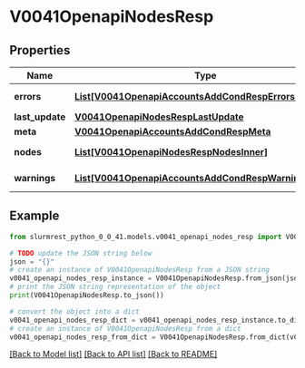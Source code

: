 # V0041OpenapiNodesResp


## Properties

Name | Type | Description | Notes
------------ | ------------- | ------------- | -------------
**errors** | [**List[V0041OpenapiAccountsAddCondRespErrorsInner]**](V0041OpenapiAccountsAddCondRespErrorsInner.md) | Query errors | [optional] 
**last_update** | [**V0041OpenapiNodesRespLastUpdate**](V0041OpenapiNodesRespLastUpdate.md) |  | 
**meta** | [**V0041OpenapiAccountsAddCondRespMeta**](V0041OpenapiAccountsAddCondRespMeta.md) |  | [optional] 
**nodes** | [**List[V0041OpenapiNodesRespNodesInner]**](V0041OpenapiNodesRespNodesInner.md) | List of nodes | 
**warnings** | [**List[V0041OpenapiAccountsAddCondRespWarningsInner]**](V0041OpenapiAccountsAddCondRespWarningsInner.md) | Query warnings | [optional] 

## Example

```python
from slurmrest_python_0_0_41.models.v0041_openapi_nodes_resp import V0041OpenapiNodesResp

# TODO update the JSON string below
json = "{}"
# create an instance of V0041OpenapiNodesResp from a JSON string
v0041_openapi_nodes_resp_instance = V0041OpenapiNodesResp.from_json(json)
# print the JSON string representation of the object
print(V0041OpenapiNodesResp.to_json())

# convert the object into a dict
v0041_openapi_nodes_resp_dict = v0041_openapi_nodes_resp_instance.to_dict()
# create an instance of V0041OpenapiNodesResp from a dict
v0041_openapi_nodes_resp_from_dict = V0041OpenapiNodesResp.from_dict(v0041_openapi_nodes_resp_dict)
```
[[Back to Model list]](../README.md#documentation-for-models) [[Back to API list]](../README.md#documentation-for-api-endpoints) [[Back to README]](../README.md)


